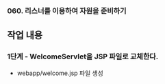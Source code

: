 ### 060. 리스너를 이용하여 자원을 준비하기

## 작업 내용

### 1단계 - WelcomeServlet을 JSP 파일로 교체한다.

- webapp/welcome.jsp 파일 생성

